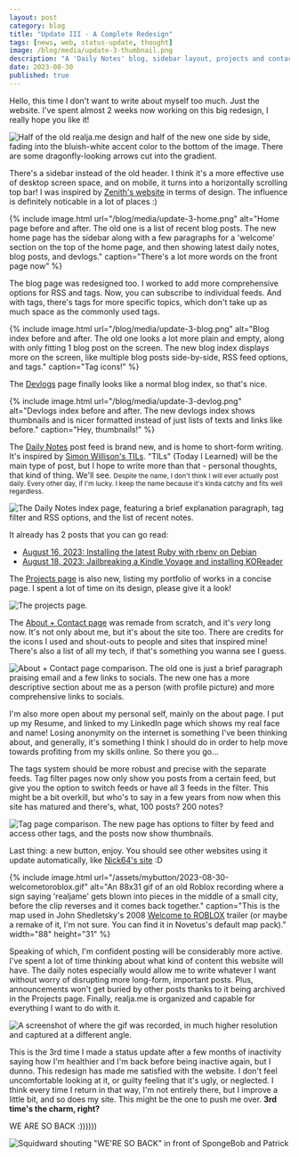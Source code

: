 ```yaml
---
layout: post
category: blog
title: "Update III - A Complete Redesign"
tags: [news, web, status-update, thought]
image: /blog/media/update-3-thumbnail.png
description: "A 'Daily Notes' blog, sidebar layout, projects and contacts page, and total rework of the rest of the site too."
date: 2023-08-30
published: true
---
```

Hello, this time I don't want to write about myself too much. Just the website. I've spent almost 2 weeks now working on this big redesign, I really hope you like it!

![Half of the old realja.me design and half of the new one side by side, fading into the bluish-white accent color to the bottom of the image. There are some dragonfly-looking arrows cut into the gradient.](/blog/media/update-3-thumbnail.png)

There's a sidebar instead of the old header. I think it's a more effective use of desktop screen space, and on mobile, it turns into a horizontally scrolling top bar! I was inspired by [Zenith's website](https://zencorner.xyz) in terms of design. The influence is definitely noticable in a lot of places :)

{% include image.html url="/blog/media/update-3-home.png" alt="Home page before and after. The old one is a list of recent blog posts. The new home page has the sidebar along with a few paragraphs for a 'welcome' section on the top of the home page, and then showing latest daily notes, blog posts, and devlogs." caption="There's a lot more words on the front page now" %}

The blog page was redesigned too. I worked to add more comprehensive options for RSS and tags. Now, you can subscribe to individual feeds. And with tags, there's tags for more specific topics, which don't take up as much space as the commonly used tags.

{% include image.html url="/blog/media/update-3-blog.png" alt="Blog index before and after. The old one looks a lot more plain and empty, along with only fitting 1 blog post on the screen. The new blog index displays more on the screen, like multiple blog posts side-by-side, RSS feed options, and tags." caption="Tag icons!" %}

The [Devlogs](/devlogs) page finally looks like a normal blog index, so that's nice.

{% include image.html url="/blog/media/update-3-devlog.png" alt="Devlogs index before and after. The new devlogs index shows thumbnails and is nicer formatted instead of just lists of texts and links like before." caption="Hey, thumbnails!" %}

The [Daily Notes](/dailynote) post feed is brand new, and is home to short-form writing. It's inspired by [Simon Willison's TILs](https://til.simonwillison.net). "TILs" (Today I Learned) will be the main type of post, but I hope to write more than that - personal thoughts, that kind of thing. We'll see. <small>Despite the name, I don't think I will ever actually post daily. Every other day, if I'm lucky. I keep the name because it's kinda catchy and fits well regardless.</small>

![The Daily Notes index page, featuring a brief explanation paragraph, tag filter and RSS options, and the list of recent notes.](/blog/media/update-3-dailynote.png)

It already has 2 posts that you can go read:

- [August 16, 2023: Installing the latest Ruby with rbenv on Debian](/dailynote/ruby-debian.html)
- [August 18, 2023: Jailbreaking a Kindle Voyage and installing KOReader](/dailynote/kindle-jailbreak.html)

The [Projects page](/projects) is also new, listing my portfolio of works in a concise page. I spent a lot of time on its design, please give it a look!

![The projects page.](/blog/media/update-3-projects.png)

The [About + Contact page](/contact) was remade from scratch, and it's *very* long now. It's not only about me, but it's about the site too. There are credits for the icons I used and shout-outs to people and sites that inspired mine! There's also a list of all my tech, if that's something you wanna see I guess.

![About + Contact page comparison. The old one is just a brief paragraph praising email and a few links to socials. The new one has a more descriptive section about me as a person (with profile picture) and more comprehensive links to socials.](/blog/media/update-3-contact.png)

I'm also more open about my personal self, mainly on the about page. I put up my Resume, and linked to my LinkedIn page which shows my real face and name! Losing anonymity on the internet is something I've been thinking about, and generally, it's something I think I should do in order to help move towards profiting from my skills online. So there you go...

The tags system should be more robust and precise with the separate feeds. Tag filter pages now only show you posts from a certain feed, but give you the option to switch feeds or have all 3 feeds in the filter. This might be a bit overkill, but who's to say in a few years from now when this site has matured and there's, what, 100 posts? 200 notes?

![Tag page comparison. The new page has options to filter by feed and access other tags, and the posts now show thumbnails.](/blog/media/update-3-tag.png)

Last thing: a new button, enjoy. You should see other websites using it update automatically, like [Nick64's site](https://nick64.me) :D

{% include image.html url="/assets/mybutton/2023-08-30-welcometoroblox.gif" alt="An 88x31 gif of an old Roblox recording where a sign saying 'realjame' gets blown into pieces in the middle of a small city, before the clip reverses and it comes back together." caption="This is the map used in John Shedletsky's 2008 <a href='https://www.youtube.com/watch?v=oDVAjvNeGA8'>Welcome to ROBLOX</a> trailer (or maybe a remake of it, I'm not sure. You can find it in Novetus's default map pack)." width="88" height="31" %}

Speaking of which, I'm confident posting will be considerably more active. I've spent a lot of time thinking about what kind of content this website will have. The daily notes especially would allow me to write whatever I want without worry of disrupting more long-form, important posts. Plus, announcements won't get buried by other posts thanks to it being archived in the Projects page. Finally, realja.me is organized and capable for everything I want to do with it.

![A screenshot of where the gif was recorded, in much higher resolution and captured at a different angle.](/blog/media/update-3-screenshot.jpg)

This is the 3rd time I made a status update after a few months of inactivity saying how I'm healthier and I'm back before being inactive again, but I dunno. This redesign has made me satisfied with the website. I don't feel uncomfortable looking at it, or guilty feeling that it's ugly, or neglected. I think every time I return in that way, I'm not entirely there, but I improve a little bit, and so does my site. This might be the one to push me over. **3rd time's the charm, right?**

WE ARE SO BACK :))))))

![Squidward shouting "WE'RE SO BACK" in front of SpongeBob and Patrick](/blog/media/wearesoback.jpg)
